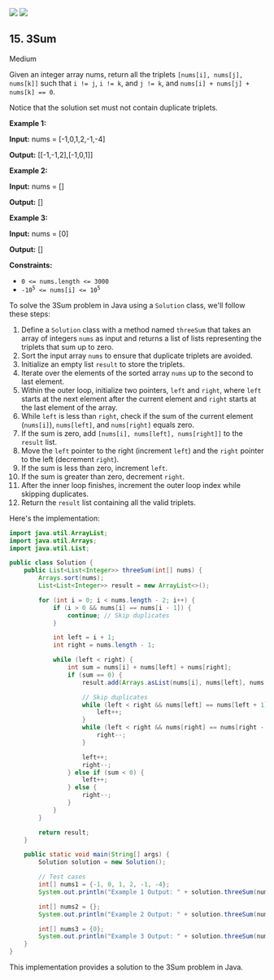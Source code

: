 [![](https://img.shields.io/github/stars/LeetCode-Top-Interview-150/LeetCode-Top-Interview-150?label=Stars&style=flat-square)](https://github.com/LeetCode-Top-Interview-150/LeetCode-Top-Interview-150)
[![](https://img.shields.io/github/forks/LeetCode-Top-Interview-150/LeetCode-Top-Interview-150?label=Fork%20me%20on%20GitHub%20&style=flat-square)](https://github.com/LeetCode-Top-Interview-150/LeetCode-Top-Interview-150/fork)

## 15\. 3Sum

Medium

Given an integer array nums, return all the triplets `[nums[i], nums[j], nums[k]]` such that `i != j`, `i != k`, and `j != k`, and `nums[i] + nums[j] + nums[k] == 0`.

Notice that the solution set must not contain duplicate triplets.

**Example 1:**

**Input:** nums = [-1,0,1,2,-1,-4]

**Output:** [[-1,-1,2],[-1,0,1]] 

**Example 2:**

**Input:** nums = []

**Output:** [] 

**Example 3:**

**Input:** nums = [0]

**Output:** [] 

**Constraints:**

*   `0 <= nums.length <= 3000`
*   <code>-10<sup>5</sup> <= nums[i] <= 10<sup>5</sup></code>

To solve the 3Sum problem in Java using a `Solution` class, we'll follow these steps:

1. Define a `Solution` class with a method named `threeSum` that takes an array of integers `nums` as input and returns a list of lists representing the triplets that sum up to zero.
2. Sort the input array `nums` to ensure that duplicate triplets are avoided.
3. Initialize an empty list `result` to store the triplets.
4. Iterate over the elements of the sorted array `nums` up to the second to last element.
5. Within the outer loop, initialize two pointers, `left` and `right`, where `left` starts at the next element after the current element and `right` starts at the last element of the array.
6. While `left` is less than `right`, check if the sum of the current element (`nums[i]`), `nums[left]`, and `nums[right]` equals zero.
7. If the sum is zero, add `[nums[i], nums[left], nums[right]]` to the `result` list.
8. Move the `left` pointer to the right (increment `left`) and the `right` pointer to the left (decrement `right`).
9. If the sum is less than zero, increment `left`.
10. If the sum is greater than zero, decrement `right`.
11. After the inner loop finishes, increment the outer loop index while skipping duplicates.
12. Return the `result` list containing all the valid triplets.

Here's the implementation:

```java
import java.util.ArrayList;
import java.util.Arrays;
import java.util.List;

public class Solution {
    public List<List<Integer>> threeSum(int[] nums) {
        Arrays.sort(nums);
        List<List<Integer>> result = new ArrayList<>();

        for (int i = 0; i < nums.length - 2; i++) {
            if (i > 0 && nums[i] == nums[i - 1]) {
                continue; // Skip duplicates
            }

            int left = i + 1;
            int right = nums.length - 1;

            while (left < right) {
                int sum = nums[i] + nums[left] + nums[right];
                if (sum == 0) {
                    result.add(Arrays.asList(nums[i], nums[left], nums[right]));

                    // Skip duplicates
                    while (left < right && nums[left] == nums[left + 1]) {
                        left++;
                    }
                    while (left < right && nums[right] == nums[right - 1]) {
                        right--;
                    }

                    left++;
                    right--;
                } else if (sum < 0) {
                    left++;
                } else {
                    right--;
                }
            }
        }

        return result;
    }

    public static void main(String[] args) {
        Solution solution = new Solution();

        // Test cases
        int[] nums1 = {-1, 0, 1, 2, -1, -4};
        System.out.println("Example 1 Output: " + solution.threeSum(nums1));

        int[] nums2 = {};
        System.out.println("Example 2 Output: " + solution.threeSum(nums2));

        int[] nums3 = {0};
        System.out.println("Example 3 Output: " + solution.threeSum(nums3));
    }
}
```

This implementation provides a solution to the 3Sum problem in Java.